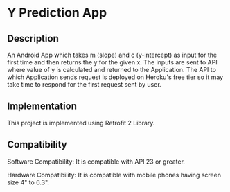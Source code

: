 # Y Prediction App

## Description

An Android App which takes m (slope) and c (y-intercept) as input for the first time and then returns the y for the given x. The inputs are sent to API where value of y is calculated and returned to the Application. The API to which Application sends request is deployed on Heroku's free tier so it may take time to respond for the first request sent by user.

## Implementation

This project is implemented using Retrofit 2 Library.

## Compatibility

Software Compatibility: It is compatible with API 23 or greater.

Hardware Compatibility: It is compatible with mobile phones having screen size 4" to 6.3".
